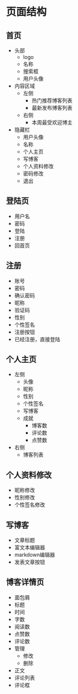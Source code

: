 # 页面结构

## 首页
- 头部
  - logo
  - 名称
  - 搜索框
  - 用户头像
- 内容区域
  - 左侧
    - 热门推荐博客列表
    - 最新发布博客列表
  - 右侧
    - 本周最受欢迎博主
- 隐藏栏
  - 用户头像
  - 名称
  - 个人主页
  - 写博客
  - 个人资料修改
  - 密码修改
  - 退出

## 登陆页

- 用户名
- 密码
- 登陆
- 注册
- 回首页

## 注册

- 账号
- 密码
- 确认密码
- 昵称
- 验证码
- 性别
- 个性签名
- 注册按钮
- 已经注册，直接登陆

## 个人主页

- 左侧
  - 头像
  - 昵称
  - 性别
  - 个性签名
  - 写博客
  - 成就
    - 博客数
    - 评论数
    - 点赞数
- 右侧
  - 博客列表

## 个人资料修改
  - 昵称修改
  - 性别修改
  - 个性签名修改

## 写博客
- 文章标题
- 富文本编辑器
- markdown编辑器
- 发表文章按钮

## 博客详情页
- 面包屑
- 标题
- 时间
- 字数
- 阅读数
- 点赞数
- 评论数
- 管理
  - 修改
  - 删除
- 正文
- 评论列表
- 评论框







